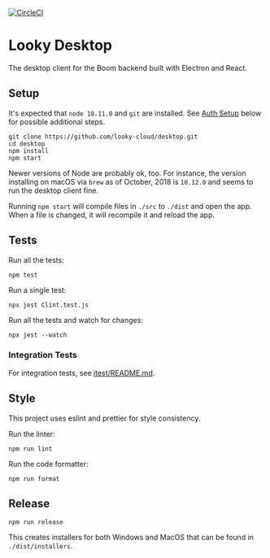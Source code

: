 [![CircleCI](https://circleci.com/gh/looky-cloud/desktop.svg?style=svg&circle-token=8fb219d4419937d21fb70c99c89157bff05c2ecc)](https://circleci.com/gh/looky-cloud/desktop)
# Looky Desktop

The desktop client for the Boom backend built with Electron and React.

## Setup

It's expected that `node 10.11.0` and `git` are installed. See [Auth Setup](#auth-setup) below for possible additional steps.

```
git clone https://github.com/looky-cloud/desktop.git
cd desktop
npm install
npm start
```

Newer versions of Node are probably ok, too. For instance, the version installing on macOS via `brew` as of October, 2018 is `10.12.0` and seems to run the desktop client fine.

Running `npm start` will compile files in `./src` to `./dist` and open the app. When a file is changed, it will recompile it and reload the app.

## Tests

Run all the tests:

```
npm test
```

Run a single test:

```
npx jest Clint.test.js
```

Run all the tests and watch for changes:

```
npx jest --watch
```

### Integration Tests

For integration tests, see [itest/README.md](itest/README.md).

## Style

This project uses eslint and prettier for style consistency.

Run the linter:

```
npm run lint
```

Run the code formatter:

```
npm run format
```

## Release

```
npm run release
```

This creates installers for both Windows and MacOS that can be found in `./dist/installers`.
